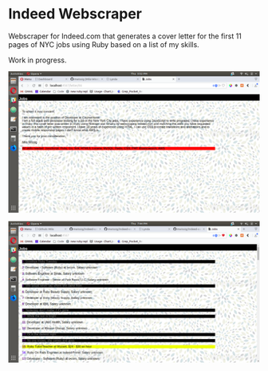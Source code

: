 # Indeed Webscraper

Webscraper for Indeed.com that generates a cover letter for the first 11 pages of NYC jobs using Ruby based on a list of my skills.

Work in progress.

![Screenshot](https://raw.githubusercontent.com/mwissig/indeed-webscraper/master/public/images/Screenshot%20from%202018-08-09%2017-52-27.png)

![Screenshot](https://raw.githubusercontent.com/mwissig/indeed-webscraper/master/public/images/Screenshot%20from%202018-08-09%2019-44-24.png)
